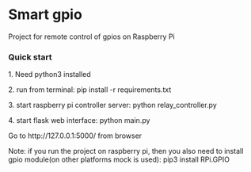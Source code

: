 <h1>Smart gpio</h1>
<p>Project for remote control of gpios on Raspberry Pi</p>

<h3>Quick start</h3>
<p>1. Need python3 installed</p>
<p>2. run from terminal: pip install -r requirements.txt</p>
<p>3. start raspberry pi controller server: python relay_controller.py</p>
<p>4. start flask web interface: python main.py</p>
<p>Go to http://127.0.0.1:5000/ from browser</p>
<p>Note: if you run the project on raspberry pi, then you also need to install gpio module(on other platforms mock is used): pip3 install RPi.GPIO</p>